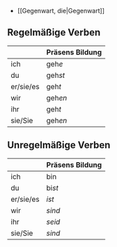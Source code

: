 - [[Gegenwart, die|Gegenwart]]


## Regelmäßige Verben

|           | Präsens Bildung |
| --------- | --------------- |
| ich       | geh*e*          |
| du        | geh*st*         |
| er/sie/es | geh*t*          |
| wir       | geh*en*         |
| ihr       | geh*t*          |
| sie/Sie   | geh*en*         |

## Unregelmäßige Verben
|           | Präsens Bildung |
| --------- | --------------- |
| ich       | bin             |
| du        | bi*st*          |
| er/sie/es | *ist*           |
| wir       | *sind*          |
| ihr       | *seid*          |
| sie/Sie   | *sind*          |

